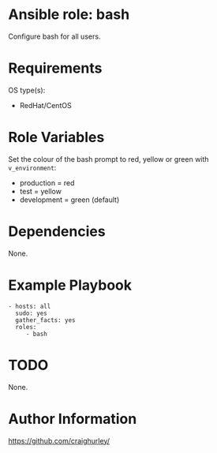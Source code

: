# Ansible role: bash

Configure bash for all users.

# Requirements

OS type(s):
- RedHat/CentOS

# Role Variables

Set the colour of the bash prompt to red, yellow or green with `v_environment`:
- production = red
- test = yellow
- development = green (default)

# Dependencies

None.

# Example Playbook

    - hosts: all
      sudo: yes
      gather_facts: yes
      roles:
         - bash

# TODO

None.

# Author Information

https://github.com/craighurley/
